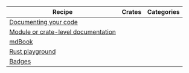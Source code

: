 | Recipe | Crates | Categories |
|---|---|---|
| [Documenting your code][ex-documenting-your-code] |  |  |
| [Module or crate-level documentation][ex-module-or-crate-level-documentation] |  |  |
| [mdBook][ex-mdbook] |  |  |
| [Rust playground][ex-playground] |  |  |
| [Badges][ex-badges] |  |  |

[ex-documenting-your-code]: index.md#documenting-your-code
[ex-module-or-crate-level-documentation]: index.md#module-or-crate-level-documentation
[ex-mdbook]: mdbook.md
[ex-playground]: playground.md
[ex-badges]: badges.md
